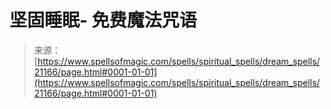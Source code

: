 <!--yml

category: 未分类

date: 2024-06-12 19:04:29

-->

# 坚固睡眠- 免费魔法咒语

> 来源：[https://www.spellsofmagic.com/spells/spiritual_spells/dream_spells/21166/page.html#0001-01-01](https://www.spellsofmagic.com/spells/spiritual_spells/dream_spells/21166/page.html#0001-01-01)
